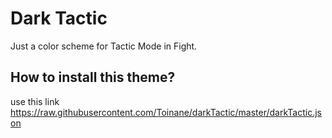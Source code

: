 # Dark Tactic

Just a color scheme for Tactic Mode in Fight.

## How to install this theme?

use this link https://raw.githubusercontent.com/Toinane/darkTactic/master/darkTactic.json
